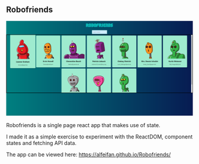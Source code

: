 ## Robofriends

![IMG](IMG.PNG)

Robofriends is a single page react app that makes use of state. 

I made it as a simple exercise to experiment with the ReactDOM, component states and fetching API data.

The app can be viewed here: https://alfeifan.github.io/Robofriends/
